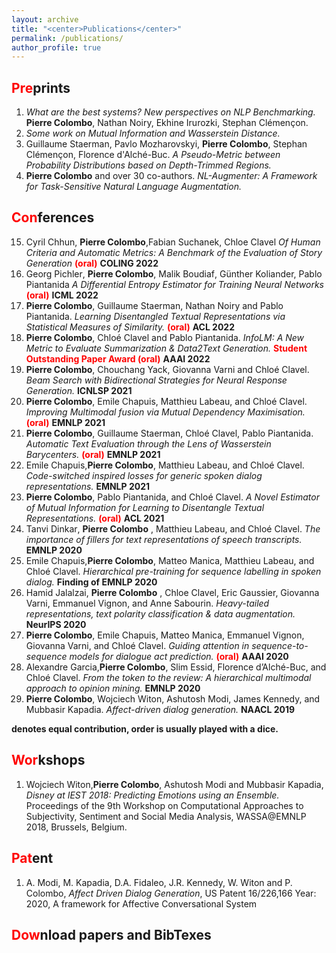 ```yaml
---
layout: archive
title: "<center>Publications</center>"
permalink: /publications/
author_profile: true
---
```


<span style="color:red">Pre</span>prints
---
1. *What are the best systems? New perspectives on NLP Benchmarking.*  **Pierre Colombo**, Nathan Noiry, Ekhine Irurozki, Stephan Clémençon.
2. *Some work on Mutual Information and Wasserstein Distance.*
3. Guillaume Staerman, Pavlo Mozharovskyi, **Pierre Colombo**, Stephan Clémençon, Florence d'Alché-Buc. *A Pseudo-Metric between Probability Distributions based on Depth-Trimmed Regions.*
4. **Pierre Colombo** and over 30 co-authors. *NL-Augmenter: A Framework for Task-Sensitive Natural Language Augmentation.*




<span style="color:red">Con</span>ferences
---
15. Cyril Chhun, **Pierre Colombo**,Fabian Suchanek, Chloe Clavel *Of Human Criteria and Automatic Metrics: A Benchmark of the Evaluation of Story Generation* <span style="color:red">**(oral)**</span> **COLING 2022**
14. Georg Pichler<sup><i class="fas fa-star"></i></sup>, **Pierre Colombo**<sup><i class="fas fa-star"></i></sup>, Malik Boudiaf<sup><i class="fas fa-star"></i></sup>, Günther Koliander, Pablo Piantanida *A Differential Entropy Estimator for Training Neural Networks* <span style="color:red">**(oral)**</span> **ICML 2022**
13. **Pierre Colombo**, Guillaume Staerman, Nathan Noiry and Pablo Piantanida. *Learning Disentangled Textual Representations via Statistical Measures of Similarity.* <span style="color:red">**(oral)**</span> **ACL 2022** 
12. **Pierre Colombo**, Chloé Clavel and Pablo Piantanida. *InfoLM: A New Metric to Evaluate Summarization & Data2Text Generation.* <span style="color:red">**Student Outstanding Paper Award (oral)**  </span> **AAAI 2022**
11. **Pierre Colombo**, Chouchang Yack, Giovanna Varni and Chloé Clavel. *Beam Search with Bidirectional Strategies for Neural Response Generation.* **ICNLSP 2021** 
10. **Pierre Colombo**, Emile Chapuis, Matthieu Labeau, and Chloé Clavel. *Improving Multimodal fusion via Mutual Dependency Maximisation.* <span style="color:red">**(oral)**</span> **EMNLP 2021** 
9. **Pierre Colombo**, Guillaume Staerman, Chloé Clavel, Pablo Piantanida. *Automatic Text Evaluation through the Lens of Wasserstein Barycenters.* <span style="color:red">**(oral)**</span> **EMNLP 2021** 
8. Emile Chapuis<sup><i class="fas fa-star"></i></sup>,**Pierre Colombo**<sup><i class="fas fa-star"></i></sup>, Matthieu Labeau, and Chloé Clavel. *Code-switched inspired losses for generic spoken dialog representations.* **EMNLP 2021** 
7. **Pierre Colombo**, Pablo Piantanida, and Chloé Clavel. *A Novel Estimator of Mutual Information for Learning to Disentangle Textual Representations.* <span style="color:red">**(oral)**</span>  **ACL 2021**
6. Tanvi Dinkar<sup><i class="fas fa-star"></i></sup>, **Pierre Colombo** <sup><i class="fas fa-star"></i></sup>, Matthieu Labeau, and Chloé Clavel. *The importance of fillers for text representations of speech transcripts.* **EMNLP 2020** 
5. Emile Chapuis<sup><i class="fas fa-star"></i></sup>,**Pierre Colombo**<sup><i class="fas fa-star"></i></sup>, Matteo Manica, Matthieu Labeau, and Chloé Clavel. *Hierarchical pre-training for sequence labelling in spoken dialog.* **Finding of EMNLP 2020** 
4. Hamid Jalalzai<sup><i class="fas fa-star"></i></sup>, **Pierre Colombo** <sup><i class="fas fa-star"></i></sup>, Chloe Clavel, Eric Gaussier, Giovanna Varni, Emmanuel Vignon, and Anne Sabourin. *Heavy-tailed representations, text polarity classification & data augmentation.* **NeurIPS 2020** 
3. **Pierre Colombo**<sup><i class="fas fa-star"></i></sup>, Emile Chapuis<sup><i class="fas fa-star"></i></sup>, Matteo Manica, Emmanuel Vignon, Giovanna Varni, and Chloé Clavel. *Guiding attention in sequence-to-sequence models for dialogue act prediction.* <span style="color:red"> **(oral)** </span> **AAAI 2020**
2. Alexandre Garcia<sup><i class="fas fa-star"></i></sup>,**Pierre Colombo**<sup><i class="fas fa-star"></i></sup>, Slim Essid, Florence d’Alché-Buc, and Chloé Clavel. *From the token to the review: A hierarchical multimodal approach to opinion mining.* **EMNLP 2020** 
1. **Pierre Colombo**<sup><i class="fas fa-star"></i></sup>, Wojciech Witon<sup><i class="fas fa-star"></i></sup>, Ashutosh Modi, James Kennedy, and Mubbasir Kapadia. *Affect-driven dialog generation.* **NAACL 2019** 

**<sup><i class="fas fa-star"></i></sup> denotes equal contribution, order is usually played with a dice.**


<span style="color:red">Wor</span>kshops
---
1. Wojciech Witon<sup><i class="fas fa-star"></i></sup>,**Pierre Colombo**<sup><i class="fas fa-star"></i></sup>, Ashutosh Modi and Mubbasir Kapadia, *Disney at IEST 2018: Predicting Emotions using an Ensemble.* Proceedings of the 9th Workshop on Computational Approaches to Subjectivity, Sentiment and Social Media Analysis, WASSA@EMNLP 2018, Brussels, Belgium.





<span style="color:red">Pat</span>ent
---
1.  A. Modi, M. Kapadia, D.A. Fidaleo, J.R. Kennedy, W. Witon and P. Colombo, *Affect Driven Dialog Generation*, US Patent 16/226,166
Year: 2020, A framework for Affective Conversational System


<span style="color:red">Dow</span>nload papers and BibTexes
---
<script src="https://bibbase.org/show?bib=https://dblp.org/pid/229/3167.bib&jsonp=1"></script>


